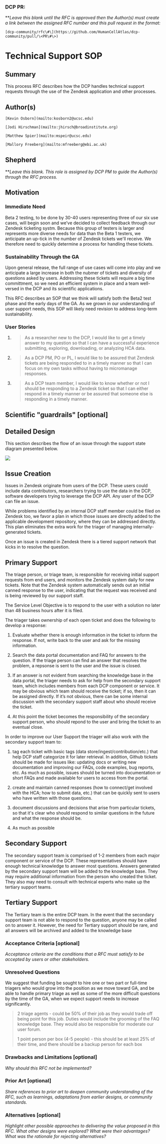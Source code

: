 ### DCP PR:
***Leave this blank until the RFC is approved then the Author(s) must create a link between the assigned RFC number and this pull request in the format:*

`[dcp-community/rfc\#\](https://github.com/HumanCellAtlas/dcp-community/pull/\<PR\#\>)`

# Technical Support SOP

## Summary

This process RFC describes how the DCP handles technical support requests through the use of the Zendesk application and other processes.

## Author(s)

`[Kevin Osborn](mailto:kosborn2@ucsc.edu)`

`[Jodi Hirschman](mailto:jhirsch@broadinstitute.org)`

`[Matthew Spier](mailto:mspeir@ucsc.edu)`

`[Mallory Freeberg](mailto:mfreeberg@ebi.ac.uk)`

## Shepherd

***Leave this blank. This role is assigned by DCP PM to guide the Author(s) through the RFC process.*

## Motivation

### Immediate Need 
Beta 2 testing, to be done by 30-40 users representing three of our six use cases, will begin soon and we’ve decided to collect feedback through our Zendesk ticketing systm. Because this group of testers is larger and represents more diverse needs for data than the Beta 1 testers, we anticipate an up-tick in the number of Zendesk tickets we'll receive. We therefore need to quickly determine a process for handling these tickets. 

### Sustainability Through the GA
Upon general release, the full range of use cases will come into play and we anticipate a large increase in both the nubmer of tickets and diversity of questions asked by users. Addressing these tickets will require a big time committment, so we need an efficient system in place and a team well-versed in the DCP and its scientific applications. 

This RFC describes an SOP that we think will satisfy both the Beta2 test phase and the early days of the GA. As we grown in our understanding of user support needs, this SOP will likely need revision to address long-term sustainability.

### **User Stories**

1.  > As a researcher new to the DCP, I would like to get a timely
    > answer to my question so that I can have a successful experience
    > submitting, exploring, downloading, or analyzing HCA data.

2.  > As a DCP PM, PO or PL, I would like to be assured that Zendesk
    > tickets are being responded to in a timely manner so that I can
    > focus on my own tasks without having to micromanage responses.

3.  > As a DCP team member, I would like to know whether or not I should
    > be responding to a Zendesk ticket so that I can either respond in
    > a timely manner or be assured that someone else is responding in a
    > timely manner.

## Scientific "guardrails" \[optional\]


## **Detailed Design**

This section describes the flow of an issue through the support state
diagram presented below.

![](../images/0000-Zendesk-triage-SOP-diagram.jpeg)

## Issue Creation

Issues in Zendesk originate from users of the DCP. These users could
include data contributors, researchers trying to use the data in the
DCP, software developers trying to leverage the DCP API. Any user of the
DCP can file an issue. 

While problems identified by an internal DCP staff member could be filed on Zendesk too, we favor a plan in which those issues are directly added to the applicable development
repository, where they can be addressed directly. This plan eliminates the extra work for the triager of managing internally-generated tickets.

Once an issue is
created in Zendesk there is a tiered support network that kicks in to
resolve the question.

## Primary Support

The triage person, or triage team, is responsible for receiving initial
support requests from end users, and monitors the Zendesk system daily
for new tickets. Note that the Zendesk system automatically sends out an initial canned response to the user, indicating that the request was received and is being reviewed by our support staff. 

The Service Level Objective is to respond to the user with a solution no later than 48 business hours after it is filed.

The triager takes ownership of each open ticket and does the following to develop a response:

1. Evaluate whether there is enough information in the ticket to inform the
response. If not, write back to the user and ask for the missing information. 

2. Search the data portal documentation and FAQ for answers to the question. If the triage person can find an answer that resolves the problem, a repsonse is sent to the user and the issue is closed. 

3. If an answer is not evident from searching the knowledge base in the data portal, the triager needs to ask for help from the secondary support team, which includes members from each DCP component or service. It may
be obvious which team should receive the ticket; if so, then it can be
assigned directly. If it’s not obvious, there can be some internal
discussion with the secondary support staff about who should receive the
ticket.

4. At this point the ticket becomes the responsibility of the secondary support person, who should repond to the user and bring the ticket to an eventual close. 


In order to improve our User Support the triager will also work with the secondary support team to:

1. tag each ticket with basic tags (data store/ingest/contribution/etc.) that help DCP staff categorize it for later retrieval. In addition, Github tickets should be made for issues like: updating docs or writing new documentation and improving our FAQs, code examples, bug reports, etc. As much as possible, issues should be turned into documentation or short FAQs and made available for users to access from the portal.

2. create and maintain canned responses (how to connect/get involved with the HCA;
how to submit data, etc.) that can be quickly sent to users who have written with those questions.

3. document discussions and decisions that arise from particular tickets, so that it's clear who should respond to similar questions in the future and what the response should be.

4. As much as possible 



## Secondary Support

The secondary support team is comprised of 1-2 members from each major
component or service of the DCP. These representatives should have
enough technical knowledge to answer most questions. Answers generated
by the secondary support team will be added to the knowledge base. They
may require additional information from the person who created the
ticket. They also may need to consult with technical experts who make up
the tertiary support teams.

## Tertiary Support

The Tertiary team is the entire DCP team. In the event that the
secondary support team is not able to respond to the question, anyone
may be called on to answer it. However, the need for Tertiary support
should be rare, and all answers will be archived and added to the
knowledge
base

### **Acceptance Criteria \[optional\]**

*Acceptance criteria are the conditions that a RFC must satisfy to be accepted by users or other stakeholders.*

### **Unresolved Questions**

We suggest that funding be sought to hire one or two part or full-time
triagers who would grow into the position as we move toward GA, and be
able to handle primary triage as well as some of the more difficult
questions by the time of the GA, when we expect support needs to
increase significantly.

> 2 triage agents - could be 50% of their job as they would trade off
> being point for this job. Duties would include the grooming of the FAQ
> knowledge base. They would also be responsible for moderate our user
> forum.
> 
> 1 point person per box (4-5 people) - this should be at least 25% of
> their time, and there should be a backup person for each box


### **Drawbacks and Limitations \[optional\]**

*Why should this RFC not be implemented?*

### **Prior Art \[optional\]**

*Share references to prior art to deepen community understanding of the RFC, such as learnings, adaptations from earlier designs, or community standards.*

### **Alternatives \[optional\]**

*Highlight other possible approaches to delivering the value proposed in this RFC. What other designs were explored? What were their advantages? What was the rationale for rejecting alternatives?*
